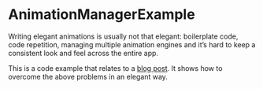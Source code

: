 # AnimationManagerExample

Writing elegant animations is usually not that elegant: boilerplate code, code repetition, managing multiple animation engines and it’s hard to keep a consistent look and feel across the entire app.

This is a code example that relates to a [blog post](www.google.com). It shows how to overcome the above problems in an elegant way.